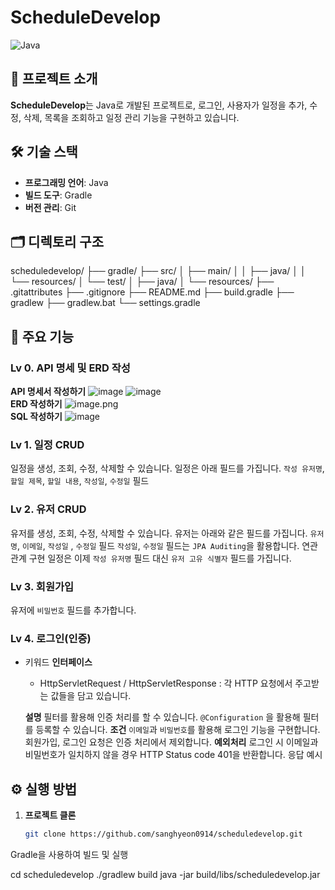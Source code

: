 # ScheduleDevelop

![Java](https://img.shields.io/badge/Java-100%25-blue)

## 📌 프로젝트 소개
**ScheduleDevelop**는 Java로 개발된 프로젝트로, 로그인, 사용자가 일정을 추가, 수정, 삭제, 목록을 조회하고 일정 관리 기능을 구현하고 있습니다.

## 🛠 기술 스택
- **프로그래밍 언어**: Java
- **빌드 도구**: Gradle
- **버전 관리**: Git

## 🗂 디렉토리 구조
scheduledevelop/ ├── gradle/ ├── src/ │ ├── main/ │ │ ├── java/ │ │ └── resources/ │ └── test/ │ ├── java/ │ └── resources/ ├── .gitattributes ├── .gitignore ├── README.md ├── build.gradle ├── gradlew ├── gradlew.bat └── settings.gradle

## 🚀 주요 기능
### Lv 0. API 명세 및 ERD 작성 

**API 명세서 작성하기**
![image](https://github.com/user-attachments/assets/5255d91e-622c-4fd2-a83e-82417913e1f1)
![image](https://github.com/user-attachments/assets/61beab0d-b99a-4980-8dbb-807e605f2ec7)
<br>
**ERD 작성하기**
![image.png](attachment:a0b6affc-03cc-4b07-b6bf-4d13e0f131a8:image.png)
<br>
**SQL 작성하기**
![image](https://github.com/user-attachments/assets/dce98ee1-1099-4770-b3d5-a414733f3aa5)
<br>

### Lv 1. 일정 CRUD 

일정을 생성, 조회, 수정, 삭제할 수 있습니다.
일정은 아래 필드를 가집니다.
`작성 유저명`, `할일 제목`, `할일 내용`, `작성일`, `수정일` 필드

### Lv 2. 유저 CRUD

유저를 생성, 조회, 수정, 삭제할 수 있습니다.
유저는 아래와 같은 필드를 가집니다.
  `유저명`, `이메일`, `작성일` , `수정일` 필드
          `작성일`, `수정일` 필드는 `JPA Auditing`을 활용합니다.
      연관관계 구현
  일정은 이제 `작성 유저명` 필드 대신 `유저 고유 식별자` 필드를 가집니다.

### Lv 3. 회원가입

유저에 `비밀번호` 필드를 추가합니다.

### Lv 4. 로그인(인증)

- 키워드
    **인터페이스**    
    - HttpServletRequest / HttpServletResponse : 각 HTTP 요청에서 주고받는 값들을 담고 있습니다.
  
  **설명**
          필터를 활용해 인증 처리를 할 수 있습니다.
       `@Configuration` 을 활용해 필터를 등록할 수 있습니다.
   **조건**
          `이메일`과 `비밀번호`를 활용해 로그인 기능을 구현합니다.
          회원가입, 로그인 요청은 인증 처리에서 제외합니다.
  **예외처리**
          로그인 시 이메일과 비밀번호가 일치하지 않을 경우 HTTP Status code 401을 반환합니다.
          응답 예시

## ⚙️ 실행 방법
1. **프로젝트 클론**
   ```bash
   git clone https://github.com/sanghyeon0914/scheduledevelop.git
   
Gradle을 사용하여 빌드 및 실행

cd scheduledevelop
./gradlew build
java -jar build/libs/scheduledevelop.jar

